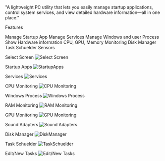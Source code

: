 "A lightweight PC utility that lets you easily manage startup applications, control system services, and view detailed hardware information—all in one place."

Features

Manage Startup App
Manage Services
Manage Windows and user Process
Show Hardware information
CPU, GPU, Memory Monitoring
Disk Manager
Task Schuelder
Sensors





Select Screen
![Select Screen](https://mirdem.wordpress.com/wp-content/uploads/2025/10/selectscreen.png)

Startup Apps
![StartupApps](https://mirdem.wordpress.com/wp-content/uploads/2025/10/startupapps.png)

Services
![Services](https://mirdem.wordpress.com/wp-content/uploads/2025/10/services.png)

CPU Monitoring
![CPU Monitoring](https://mirdem.wordpress.com/wp-content/uploads/2025/10/cpu.png)

Windows Process
![Windows Process](https://mirdem.wordpress.com/wp-content/uploads/2025/10/windowsprocess.png)

RAM Monitoring
![RAM Monitoring](https://mirdem.wordpress.com/wp-content/uploads/2025/10/ram.png)

GPU Monitoring
![GPU Monitoring](https://mirdem.wordpress.com/wp-content/uploads/2025/10/gpu.png)

Sound Adapters
![Sound Adapters](https://mirdem.wordpress.com/wp-content/uploads/2025/10/soundadapters.png)

Disk Manager
![DiskManager](https://mirdem.wordpress.com/wp-content/uploads/2025/10/diskmanager.png)

Task Schuelder
![TaskSchuelder](https://mirdem.wordpress.com/wp-content/uploads/2025/10/taskschuelder.png)

Edit/New Tasks
![Edit/New Tasks](https://mirdem.wordpress.com/wp-content/uploads/2025/10/edittasks.png)

